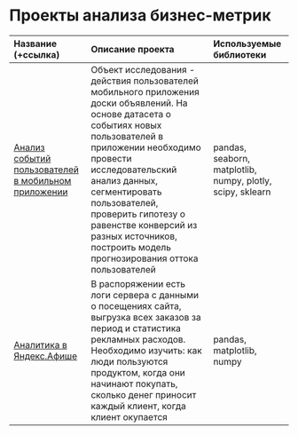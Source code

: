 # Проекты анализа бизнес-метрик

| Название (+ссылка)  | Описание проекта| Используемые библиотеки|
| :--------------------|:--------------------|:--------------------|
| [Анализ событий пользователей в мобильном приложении](https://nbviewer.jupyter.org/github/ekaterinapost/pojects_metrics/blob/master/analysis_app_useless_things.ipynb) | Объект исследования - действия пользователей мобильного приложения доски объявлений. На основе датасета о событиях новых пользователей в приложении необходимо провести исследовательский анализ данных, сегментировать пользователей, проверить гипотезу о равенстве конверсий из разных источников, построить модель прогнозирования оттока пользователей | pandas, seaborn, matplotlib, numpy, plotly, scipy, sklearn | 
| [Аналитика в Яндекс.Афише](https://nbviewer.jupyter.org/github/ekaterinapost/pojects_metrics/blob/master/afisha-metrics.ipynb) | В распоряжении есть логи сервера с данными о посещениях сайта, выгрузка всех заказов за период и статистика рекламных расходов. Необходимо изучить: как люди пользуются продуктом, когда они начинают покупать, сколько денег приносит каждый клиент, когда клиент окупается | pandas, matplotlib, numpy | 
